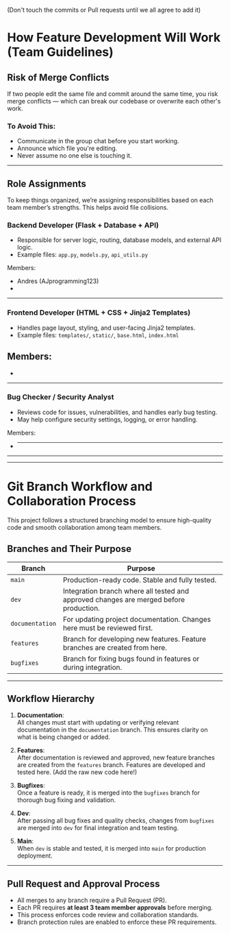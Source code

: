 (Don't touch the commits or Pull requests until we all agree to add it)
# How Feature Development Will Work (Team Guidelines)

## Risk of Merge Conflicts
If two people edit the same file and commit around the same time, you risk merge conflicts — which can break our codebase or overwrite each other's work.

### To Avoid This:
- Communicate in the group chat before you start working.
- Announce which file you're editing.
- Never assume no one else is touching it.

---

## Role Assignments

To keep things organized, we’re assigning responsibilities based on each team member’s strengths. This helps avoid file collisions.

### Backend Developer (Flask + Database + API)
- Responsible for server logic, routing, database models, and external API logic.
- Example files: `app.py`, `models.py`, `api_utils.py`

Members:
- Andres (AJprogramming123)
-
---

### Frontend Developer (HTML + CSS + Jinja2 Templates)
- Handles page layout, styling, and user-facing Jinja2 templates.
- Example files: `templates/`, `static/`, `base.html`, `index.html`

Members:
- 
- 

---

### Bug Checker / Security Analyst
- Reviews code for issues, vulnerabilities, and handles early bug testing.
- May help configure security settings, logging, or error handling.

Members:
- ______

---

----------------------------------------------------------------
# Git Branch Workflow and Collaboration Process

This project follows a structured branching model to ensure high-quality code and smooth collaboration among team members.

## Branches and Their Purpose

| Branch         | Purpose                                                     |
|----------------|-------------------------------------------------------------|
| `main`         | Production-ready code. Stable and fully tested.             |
| `dev`          | Integration branch where all tested and approved changes are merged before production. |
| `documentation`| For updating project documentation. Changes here must be reviewed first. |
| `features`     | Branch for developing new features. Feature branches are created from here. |
| `bugfixes`     | Branch for fixing bugs found in features or during integration. |

---

## Workflow Hierarchy

1. **Documentation**:  
   All changes must start with updating or verifying relevant documentation in the `documentation` branch. This ensures clarity on what is being changed or added.

2. **Features**:  
   After documentation is reviewed and approved, new feature branches are created from the `features` branch. Features are developed and tested here. (Add the raw new code here!)

3. **Bugfixes**:  
   Once a feature is ready, it is merged into the `bugfixes` branch for thorough bug fixing and validation.

4. **Dev**:  
   After passing all bug fixes and quality checks, changes from `bugfixes` are merged into `dev` for final integration and team testing.

5. **Main**:  
   When `dev` is stable and tested, it is merged into `main` for production deployment.

---

## Pull Request and Approval Process

- All merges to any branch require a Pull Request (PR).
- Each PR requires **at least 3 team member approvals** before merging.
- This process enforces code review and collaboration standards.
- Branch protection rules are enabled to enforce these PR requirements.


